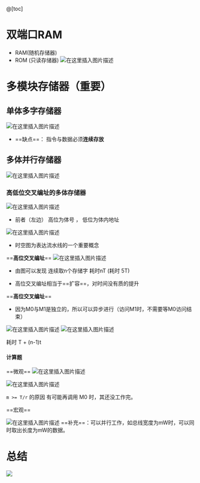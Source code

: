 ﻿@[toc]
# 双端口RAM
- RAM(随机存储器) 
- ROM (只读存储器)
![在这里插入图片描述](https://img-blog.csdnimg.cn/20210512151431491.png?x-oss-process=image/watermark,type_ZmFuZ3poZW5naGVpdGk,shadow_10,text_aHR0cHM6Ly9ibG9nLmNzZG4ubmV0L1F1YW50dW1Zb3U=,size_16,color_FFFFFF,t_70)
# 多模块存储器（重要）
## 单体多字存储器
![在这里插入图片描述](https://img-blog.csdnimg.cn/2021051215212785.png?x-oss-process=image/watermark,type_ZmFuZ3poZW5naGVpdGk,shadow_10,text_aHR0cHM6Ly9ibG9nLmNzZG4ubmV0L1F1YW50dW1Zb3U=,size_16,color_FFFFFF,t_70)


- ==缺点==： 指令与数据必须**连续存放**

## 多体并行存储器
![在这里插入图片描述](https://img-blog.csdnimg.cn/202105121523570.png?x-oss-process=image/watermark,type_ZmFuZ3poZW5naGVpdGk,shadow_10,text_aHR0cHM6Ly9ibG9nLmNzZG4ubmV0L1F1YW50dW1Zb3U=,size_16,color_FFFFFF,t_70)
### 高低位交叉编址的多体存储器
![在这里插入图片描述](https://img-blog.csdnimg.cn/20210512152850224.png?x-oss-process=image/watermark,type_ZmFuZ3poZW5naGVpdGk,shadow_10,text_aHR0cHM6Ly9ibG9nLmNzZG4ubmV0L1F1YW50dW1Zb3U=,size_16,color_FFFFFF,t_70)
- 前者（左边） 高位为体号 ， 低位为体内地址

![在这里插入图片描述](https://img-blog.csdnimg.cn/20210512153418973.png?x-oss-process=image/watermark,type_ZmFuZ3poZW5naGVpdGk,shadow_10,text_aHR0cHM6Ly9ibG9nLmNzZG4ubmV0L1F1YW50dW1Zb3U=,size_16,color_FFFFFF,t_70)
 - 时空图为表达流水线的一个重要概念


==**高位交叉编址**==
![在这里插入图片描述](https://img-blog.csdnimg.cn/20210512154043558.png?x-oss-process=image/watermark,type_ZmFuZ3poZW5naGVpdGk,shadow_10,text_aHR0cHM6Ly9ibG9nLmNzZG4ubmV0L1F1YW50dW1Zb3U=,size_16,color_FFFFFF,t_70)
- 由图可以发现 连续取n个存储字 耗时nT (耗时 5T)
 
 - 高位交叉编址相当于==扩容==，对时间没有质的提升


==**高位交叉编址**==

- 因为M0与M1是独立的，所以可以异步进行（访问M1时，不需要等M0访问结束）

![在这里插入图片描述](https://img-blog.csdnimg.cn/20210512154720151.png?x-oss-process=image/watermark,type_ZmFuZ3poZW5naGVpdGk,shadow_10,text_aHR0cHM6Ly9ibG9nLmNzZG4ubmV0L1F1YW50dW1Zb3U=,size_16,color_FFFFFF,t_70)
![在这里插入图片描述](https://img-blog.csdnimg.cn/20210512154900475.png?x-oss-process=image/watermark,type_ZmFuZ3poZW5naGVpdGk,shadow_10,text_aHR0cHM6Ly9ibG9nLmNzZG4ubmV0L1F1YW50dW1Zb3U=,size_16,color_FFFFFF,t_70)

 耗时 T + (n-1)t 
#### 计算题
==微观==
![在这里插入图片描述](https://img-blog.csdnimg.cn/20210512155349519.png?x-oss-process=image/watermark,type_ZmFuZ3poZW5naGVpdGk,shadow_10,text_aHR0cHM6Ly9ibG9nLmNzZG4ubmV0L1F1YW50dW1Zb3U=,size_16,color_FFFFFF,t_70)

![在这里插入图片描述](https://img-blog.csdnimg.cn/2021051216044269.png?x-oss-process=image/watermark,type_ZmFuZ3poZW5naGVpdGk,shadow_10,text_aHR0cHM6Ly9ibG9nLmNzZG4ubmV0L1F1YW50dW1Zb3U=,size_16,color_FFFFFF,t_70)

`m >= T/r`  的原因  有可能再调用 M0 时，其还没工作完。

==宏观==

![在这里插入图片描述](https://img-blog.csdnimg.cn/20210512160503114.png)
==补充==：可以并行工作，如总线宽度为mW时，可以同时取出长度为mW的数据。

# 总结
![ ](https://img-blog.csdnimg.cn/20210512160626567.png?x-oss-process=image/watermark,type_ZmFuZ3poZW5naGVpdGk,shadow_10,text_aHR0cHM6Ly9ibG9nLmNzZG4ubmV0L1F1YW50dW1Zb3U=,size_16,color_FFFFFF,t_70)

